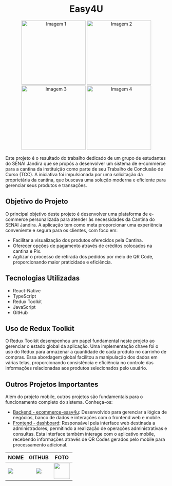 <div align="center">
  <h1>Easy4U</h1>
</div>

<div align="center">
  <img src="/caminho/para/imagem1.jpg" alt="Imagem 1" width="200"/>
  <img src="/caminho/para/imagem2.jpg" alt="Imagem 2" width="200"/>
  <img src="/caminho/para/imagem3.jpg" alt="Imagem 3" width="200"/>
  <img src="/caminho/para/imagem4.jpg" alt="Imagem 4" width="200"/>
</div>


<div>
  <p>Este projeto é o resultado do trabalho dedicado de um grupo de estudantes do SENAI Jandira que se propôs a desenvolver um sistema de e-commerce para a cantina da instituição como parte de seu Trabalho de Conclusão de Curso (TCC). A iniciativa foi impulsionada por uma solicitação da proprietária da cantina, que buscava uma solução moderna e eficiente para gerenciar seus produtos e transações.</p>
</div>

<div>
  <h2>Objetivo do Projeto</h2>
  <p>O principal objetivo deste projeto é desenvolver uma plataforma de e-commerce personalizada para atender às necessidades da Cantina do SENAI Jandira. A aplicação tem como meta proporcionar uma experiência conveniente e segura para os clientes, com foco em:</p>
  
  - Facilitar a visualização dos produtos oferecidos pela Cantina.
  - Oferecer opções de pagamento através de créditos colocados na cantina e Pix.
  - Agilizar o processo de retirada dos pedidos por meio de QR Code, proporcionando maior praticidade e eficiência.
</div>

<div>
  <h2>Tecnologias Utilizadas</h2>
  <ul>
    <li>React-Native</li>
    <li>TypeScript</li>
    <li>Redux Toolkit</li>
    <li>JavaScript</li>
    <li>GitHub</li>
  </ul>
</div>

<div>
  <h2>Uso de Redux Toolkit</h2>
  <p>O Redux Toolkit desempenhou um papel fundamental neste projeto ao gerenciar o estado global da aplicação. Uma implementação chave foi o uso do Redux para armazenar a quantidade de cada produto no carrinho de compras. Essa abordagem global facilitou a manipulação dos dados em várias telas, proporcionando consistência e eficiência no controle das informações relacionadas aos produtos selecionados pelo usuário.</p>
</div>


<div>
  <h2>Outros Projetos Importantes</h2>
  <p>Além do projeto mobile, outros projetos são fundamentais para o funcionamento completo do sistema. Conheça-os:</p>
  
  - [Backend - ecommerce-easy4u](https://github.com/Ma7hs/ecommerce-easy4u): Desenvolvido para gerenciar a lógica de negócios, banco de dados e interações com o frontend web e mobile.
  - [Frontend - dashboard](https://github.com/akatsuki-devs/dashboard): Responsável pela interface web destinada a administradores, permitindo a realização de operações administrativas e consultas. Esta interface também interage com o aplicativo mobile, recebendo informações através de QR Codes gerados pelo mobile para processamento adicional.
</div>



|NOME                                                                                                                                                                                   |                                               GITHUB                                               |                                       FOTO                                        |
| :----------------------------------------------------------------------------------------------------------------------------------------------------------------------------------------- | :------------------------------------------------------------------------------------------------: | :-------------------------------------------------------------------------------: |
| <a href="https://github.com/lucasvinip"><img src="https://img.shields.io/badge/DESENVOLVEDOR-LUCAS%20VINICIUS%20SILVA-informational?style=for-the-badge&logo=appveyorlabelColor=222222"></a> |   <a href="https://github.com/lucasvinip"><img src="https://skillicons.dev/icons?i=github&theme="/></a>   | <img src="https://avatars.githubusercontent.com/u/110206119?v=4" height="50"></a> |
